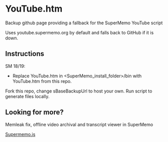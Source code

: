 # YouTube.htm
Backup github page providing a fallback for the SuperMemo YouTube script

Uses youtube.supermemo.org by default and falls back to GitHub if it is down.

## Instructions

SM 18/19:

- Replace YouTube.htm in <SuperMemo_install_folder>/bin with YouTube.htm from this repo.

Fork this repo, change sBaseBackupUrl to host your own. Run script to generate files locally.

## Looking for more? 

Memleak fix, offline video archival and transcript viewer in SuperMemo 

[Supermemo.js](https://github.com/pattontim/supermemo.js)